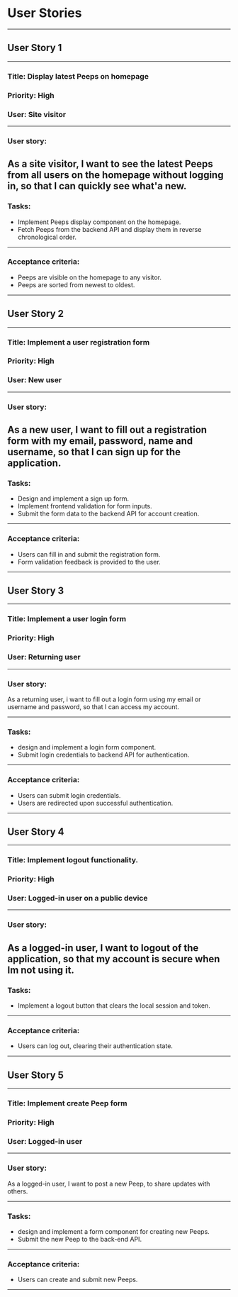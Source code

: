 # User Stories

---

## User Story 1

---

### Title: Display latest Peeps on homepage

### Priority: High

### User: Site visitor

---

### User story:

## As a site visitor, I want to see the latest Peeps from all users on the homepage without logging in, so that I can quickly see what'a new.

### Tasks:

- Implement Peeps display component on the homepage.
- Fetch Peeps from the backend API and display them in reverse chronological order.

---

### Acceptance criteria:

- Peeps are visible on the homepage to any visitor.
- Peeps are sorted from newest to oldest.

---

## User Story 2

---

### Title: Implement a user registration form

### Priority: High

### User: New user

---

### User story:

## As a new user, I want to fill out a registration form with my email, password, name and username, so that I can sign up for the application.

### Tasks:

- Design and implement a sign up form.
- Implement frontend validation for form inputs.
- Submit the form data to the backend API for account creation.

---

### Acceptance criteria:

- Users can fill in and submit the registration form.
- Form validation feedback is provided to the user.

---

## User Story 3

---

### Title: Implement a user login form

### Priority: High

### User: Returning user

---

### User story:

As a returning user, i want to fill out a login form using my email or username and password, so that I can access my account.

---

### Tasks:

- design and implement a login form component.
- Submit login credentials to backend API for authentication.

---

### Acceptance criteria:

- Users can submit login credentials.
- Users are redirected upon successful authentication.

---

## User Story 4

---

### Title: Implement logout functionality.

### Priority: High

### User: Logged-in user on a public device

---

### User story:

## As a logged-in user, I want to logout of the application, so that my account is secure when Im not using it.

### Tasks:

- Implement a logout button that clears the local session and token.

---

### Acceptance criteria:

- Users can log out, clearing their authentication state.

---

## User Story 5

---

### Title: Implement create Peep form

### Priority: High

### User: Logged-in user

---

### User story:

As a logged-in user, I want to post a new Peep, to share updates with others.

---

### Tasks:

- design and implement a form component for creating new Peeps.
- Submit the new Peep to the back-end API.

---

### Acceptance criteria:

- Users can create and submit new Peeps.

---
